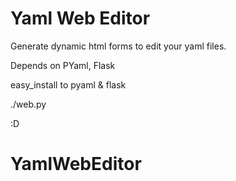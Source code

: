 # Yaml Web Editor

Generate dynamic html forms to edit your yaml files.

Depends on PYaml, Flask

easy_install to pyaml & flask

./web.py

:D
# YamlWebEditor

